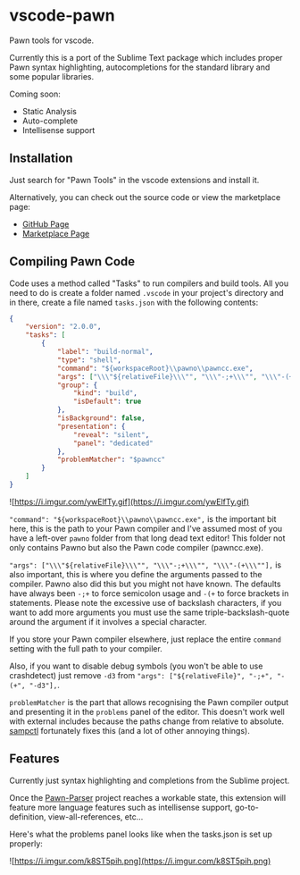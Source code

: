 # vscode-pawn

Pawn tools for vscode.

Currently this is a port of the Sublime Text package which includes proper Pawn syntax highlighting, autocompletions for the standard library and some popular libraries.

Coming soon:

* Static Analysis
* Auto-complete
* Intellisense support

## Installation

Just search for "Pawn Tools" in the vscode extensions and install it.

Alternatively, you can check out the source code or view the marketplace page:

* [GitHub Page](https://github.com/Southclaws/vscode-pawn)
* [Marketplace Page](https://marketplace.visualstudio.com/items?itemName=southclaws.vscode-pawn)

## Compiling Pawn Code

Code uses a method called "Tasks" to run compilers and build tools. All you need to do is create a folder named `.vscode` in your project's directory and in there, create a file named `tasks.json` with the following contents:

```json
{
    "version": "2.0.0",
    "tasks": [
        {
            "label": "build-normal",
            "type": "shell",
            "command": "${workspaceRoot}\\pawno\\pawncc.exe",
            "args": ["\\\"${relativeFile}\\\"", "\\\"-;+\\\"", "\\\"-(+\\\""],
            "group": {
                "kind": "build",
                "isDefault": true
            },
            "isBackground": false,
            "presentation": {
                "reveal": "silent",
                "panel": "dedicated"
            },
            "problemMatcher": "$pawncc"
        }
    ]
}
```

![https://i.imgur.com/ywElfTy.gif](https://i.imgur.com/ywElfTy.gif)

`"command": "${workspaceRoot}\\pawno\\pawncc.exe",` is the important bit here, this is the path to your Pawn compiler and I've assumed most of you have a left-over `pawno` folder from that long dead text editor! This folder not only contains Pawno but also the Pawn code compiler (pawncc.exe).

`"args": ["\\\"${relativeFile}\\\"", "\\\"-;+\\\"", "\\\"-(+\\\""],` is also important, this is where you define the arguments passed to the compiler. Pawno also did this but you might not have known. The defaults have always been `-;+` to force semicolon usage and `-(+` to force brackets in statements. Please note the excessive use of backslash characters, if you want to add more arguments you must use the same triple-backslash-quote around the argument if it involves a special character.

If you store your Pawn compiler elsewhere, just replace the entire `command` setting with the full path to your compiler.

Also, if you want to disable debug symbols (you won't be able to use crashdetect) just remove `-d3` from `"args": ["${relativeFile}", "-;+", "-(+", "-d3"],`.

`problemMatcher` is the part that allows recognising the Pawn compiler output and presenting it in the `problems` panel of the editor. This doesn't work well with external includes because the paths change from relative to absolute. [sampctl](http://sampctl.com) fortunately fixes this (and a lot of other annoying things).

## Features

Currently just syntax highlighting and completions from the Sublime project.

Once the [Pawn-Parser](https://github.com/Southclaws/pawn-parser) project reaches a workable state, this extension will feature more language features such as intellisense support, go-to-definition, view-all-references, etc...

Here's what the problems panel looks like when the tasks.json is set up properly:

![https://i.imgur.com/k8ST5pih.png](https://i.imgur.com/k8ST5pih.png)
